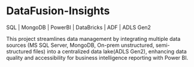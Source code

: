 # DataFusion-Insights
SQL | MongoDB | PowerBI | DataBricks | ADF | ADLS Gen2

This project streamlines data management by integrating multiple data sources (MS SQL Server, MongoDB, On-prem unstructured, semi-structured files) into a centralized data lake(ADLS Gen2), enhancing data quality and accessibility for business intelligence reporting with Power BI. 
